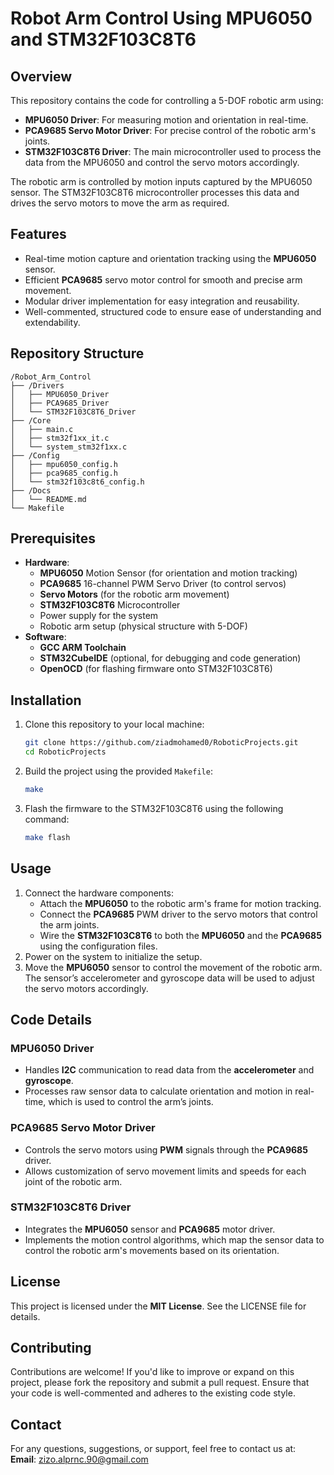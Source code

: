 # Robot Arm Control Using MPU6050 and STM32F103C8T6

## Overview
This repository contains the code for controlling a 5-DOF robotic arm using:
- **MPU6050 Driver**: For measuring motion and orientation in real-time.
- **PCA9685 Servo Motor Driver**: For precise control of the robotic arm's joints.
- **STM32F103C8T6 Driver**: The main microcontroller used to process the data from the MPU6050 and control the servo motors accordingly.

The robotic arm is controlled by motion inputs captured by the MPU6050 sensor. The STM32F103C8T6 microcontroller processes this data and drives the servo motors to move the arm as required.

## Features
- Real-time motion capture and orientation tracking using the **MPU6050** sensor.
- Efficient **PCA9685** servo motor control for smooth and precise arm movement.
- Modular driver implementation for easy integration and reusability.
- Well-commented, structured code to ensure ease of understanding and extendability.

## Repository Structure
```
/Robot_Arm_Control
├── /Drivers
│   ├── MPU6050_Driver
│   ├── PCA9685_Driver
│   └── STM32F103C8T6_Driver
├── /Core
│   ├── main.c
│   ├── stm32f1xx_it.c
│   └── system_stm32f1xx.c
├── /Config
│   ├── mpu6050_config.h
│   ├── pca9685_config.h
│   └── stm32f103c8t6_config.h
├── /Docs
│   └── README.md
└── Makefile
```

## Prerequisites
- **Hardware**:
  - **MPU6050** Motion Sensor (for orientation and motion tracking)
  - **PCA9685** 16-channel PWM Servo Driver (to control servos)
  - **Servo Motors** (for the robotic arm movement)
  - **STM32F103C8T6** Microcontroller
  - Power supply for the system
  - Robotic arm setup (physical structure with 5-DOF)
- **Software**:
  - **GCC ARM Toolchain**
  - **STM32CubeIDE** (optional, for debugging and code generation)
  - **OpenOCD** (for flashing firmware onto STM32F103C8T6)

## Installation
1. Clone this repository to your local machine:
   ```bash
   git clone https://github.com/ziadmohamed0/RoboticProjects.git
   cd RoboticProjects
   ```
2. Build the project using the provided `Makefile`:
   ```bash
   make
   ```
3. Flash the firmware to the STM32F103C8T6 using the following command:
   ```bash
   make flash
   ```

## Usage
1. Connect the hardware components:
   - Attach the **MPU6050** to the robotic arm's frame for motion tracking.
   - Connect the **PCA9685** PWM driver to the servo motors that control the arm joints.
   - Wire the **STM32F103C8T6** to both the **MPU6050** and the **PCA9685** using the configuration files.
2. Power on the system to initialize the setup.
3. Move the **MPU6050** sensor to control the movement of the robotic arm. The sensor’s accelerometer and gyroscope data will be used to adjust the servo motors accordingly.

## Code Details
### MPU6050 Driver
- Handles **I2C** communication to read data from the **accelerometer** and **gyroscope**.
- Processes raw sensor data to calculate orientation and motion in real-time, which is used to control the arm’s joints.

### PCA9685 Servo Motor Driver
- Controls the servo motors using **PWM** signals through the **PCA9685** driver.
- Allows customization of servo movement limits and speeds for each joint of the robotic arm.

### STM32F103C8T6 Driver
- Integrates the **MPU6050** sensor and **PCA9685** motor driver.
- Implements the motion control algorithms, which map the sensor data to control the robotic arm's movements based on its orientation.

## License
This project is licensed under the **MIT License**. See the LICENSE file for details.

## Contributing
Contributions are welcome! If you'd like to improve or expand on this project, please fork the repository and submit a pull request. Ensure that your code is well-commented and adheres to the existing code style.

## Contact
For any questions, suggestions, or support, feel free to contact us at:  
**Email**: zizo.alprnc.90@gmail.com

